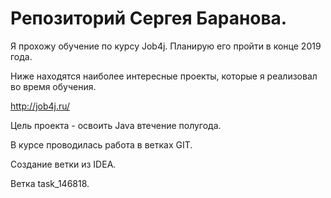 # Репозиторий Сергея Баранова.

Я прохожу обучение по курсу Job4j. Планирую его пройти в конце 2019 года.

Ниже находятся наиболее интересные проекты, которые я реализовал во время обучения.

http://job4j.ru/

Цель проекта - освоить Java втечение полугода.

В курсе проводилась работа в ветках GIT.

Создание ветки из IDEA.

Ветка task_146818.

